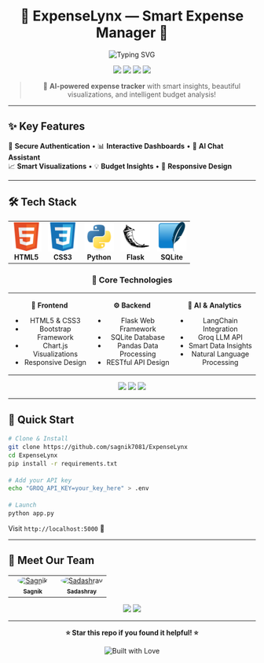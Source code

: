 <div align="center">

# 💸 ExpenseLynx — Smart Expense Manager 💸

<img src="https://readme-typing-svg.herokuapp.com?font=Fira+Code&size=22&duration=3000&pause=1000&color=6366F1&center=true&vCenter=true&width=500&lines=Track+Your+Expenses+Smartly;AI-Powered+Financial+Insights;Beautiful+%26+Intuitive+Interface" alt="Typing SVG" />

<p align="center">
  <img src="https://img.shields.io/badge/Flask-2.3-blue?logo=flask&logoColor=white&style=for-the-badge">
  <img src="https://img.shields.io/badge/Python-3.10+-blue?logo=python&logoColor=white&style=for-the-badge">
  <img src="https://img.shields.io/badge/License-MIT-green?style=for-the-badge">
  <img src="https://img.shields.io/badge/AI-LangChain%20+%20Groq-ff69b4?style=for-the-badge">
</p>

> 🚀 **AI-powered expense tracker** with smart insights, beautiful visualizations, and intelligent budget analysis!

</div>

---

## ✨ Key Features

🔐 **Secure Authentication** • 📊 **Interactive Dashboards** • 🤖 **AI Chat Assistant**  
📈 **Smart Visualizations** • 💡 **Budget Insights** • 📱 **Responsive Design**

---

## 🛠️ Tech Stack

<div align="center">

<table>
<tr>
<td align="center" width="20%">
<img src="https://raw.githubusercontent.com/devicons/devicon/master/icons/html5/html5-original.svg" width="60" height="60">
<br><b>HTML5</b>
</td>
<td align="center" width="20%">
<img src="https://raw.githubusercontent.com/devicons/devicon/master/icons/css3/css3-original.svg" width="60" height="60">
<br><b>CSS3</b>
</td>
<td align="center" width="20%">
<img src="https://raw.githubusercontent.com/devicons/devicon/master/icons/python/python-original.svg" width="60" height="60">
<br><b>Python</b>
</td>
<td align="center" width="20%">
<img src="https://raw.githubusercontent.com/devicons/devicon/master/icons/flask/flask-original.svg" width="60" height="60">
<br><b>Flask</b>
</td>
<td align="center" width="20%">
<img src="https://raw.githubusercontent.com/devicons/devicon/master/icons/sqlite/sqlite-original.svg" width="60" height="60">
<br><b>SQLite</b>
</td>
</tr>
</table>

### 🎯 **Core Technologies**

<table>
<tr>
<td width="33%" align="center">

**🎨 Frontend**
- HTML5 & CSS3
- Bootstrap Framework
- Chart.js Visualizations
- Responsive Design

</td>
<td width="33%" align="center">

**⚙️ Backend**
- Flask Web Framework
- SQLite Database
- Pandas Data Processing
- RESTful API Design

</td>
<td width="33%" align="center">

**🤖 AI & Analytics**
- LangChain Integration
- Groq LLM API
- Smart Data Insights
- Natural Language Processing

</td>
</tr>
</table>

<p>
<img src="https://img.shields.io/badge/Frontend-HTML5%20•%20CSS3%20•%20Bootstrap-orange?style=flat-square&logo=html5">
<img src="https://img.shields.io/badge/Backend-Flask%20•%20SQLite%20•%20Pandas-blue?style=flat-square&logo=flask">
<img src="https://img.shields.io/badge/AI-LangChain%20•%20Groq-purple?style=flat-square&logo=openai">
</p>

</div>

---

## 🚀 Quick Start

```bash
# Clone & Install
git clone https://github.com/sagnik7081/ExpenseLynx
cd ExpenseLynx
pip install -r requirements.txt

# Add your API key
echo "GROQ_API_KEY=your_key_here" > .env

# Launch
python app.py
```

Visit `http://localhost:5000` 🎉

---

## 👥 Meet Our Team

<div align="center">

<table>
<tr>
<td align="center" width="50%">
<a href="https://github.com/sagnik7081">
<img src="https://avatars.githubusercontent.com/u/108155574?v=4" width="120px;" alt="Sagnik" style="border-radius: 50%;"/><br />
<sub><b>Sagnik</b></sub><br />
</a>
</td>
<td align="center" width="50%">
<a href="https://github.com/Sadashrayr">
<img src="https://avatars.githubusercontent.com/u/121634032?v=4" width="120px;" alt="Sadashray" style="border-radius: 50%;"/><br />
<sub><b>Sadashray</b></sub><br />
</a>
</td>
</tr>
</table>

<p>
<img src="https://img.shields.io/badge/Team-2%20Developers-blue?style=flat-square&logo=github">
<img src="https://img.shields.io/badge/Contributions-Welcome-brightgreen?style=flat-square&logo=git">
</p>

</div>

---

<div align="center">

**⭐ Star this repo if you found it helpful! ⭐**

<img src="https://forthebadge.com/images/badges/built-with-love.svg" alt="Built with Love">

</div>
